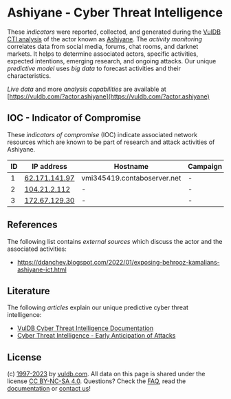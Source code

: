 # Ashiyane - Cyber Threat Intelligence

These _indicators_ were reported, collected, and generated during the [VulDB CTI analysis](https://vuldb.com/?kb.cti) of the actor known as [Ashiyane](https://vuldb.com/?actor.ashiyane). The _activity monitoring_ correlates data from social media, forums, chat rooms, and darknet markets. It helps to determine associated actors, specific activities, expected intentions, emerging research, and ongoing attacks. Our unique _predictive model_ uses _big data_ to forecast activities and their characteristics.

_Live data_ and more _analysis capabilities_ are available at [https://vuldb.com/?actor.ashiyane](https://vuldb.com/?actor.ashiyane)

## IOC - Indicator of Compromise

These _indicators of compromise_ (IOC) indicate associated network resources which are known to be part of research and attack activities of Ashiyane.

ID | IP address | Hostname | Campaign | Confidence
-- | ---------- | -------- | -------- | ----------
1 | [62.171.141.97](https://vuldb.com/?ip.62.171.141.97) | vmi345419.contaboserver.net | - | High
2 | [104.21.2.112](https://vuldb.com/?ip.104.21.2.112) | - | - | High
3 | [172.67.129.30](https://vuldb.com/?ip.172.67.129.30) | - | - | High

## References

The following list contains _external sources_ which discuss the actor and the associated activities:

* https://ddanchev.blogspot.com/2022/01/exposing-behrooz-kamalians-ashiyane-ict.html

## Literature

The following _articles_ explain our unique predictive cyber threat intelligence:

* [VulDB Cyber Threat Intelligence Documentation](https://vuldb.com/?kb.cti)
* [Cyber Threat Intelligence - Early Anticipation of Attacks](https://www.scip.ch/en/?labs.20201022)

## License

(c) [1997-2023](https://vuldb.com/?kb.changelog) by [vuldb.com](https://vuldb.com/?kb.about). All data on this page is shared under the license [CC BY-NC-SA 4.0](https://creativecommons.org/licenses/by-nc-sa/4.0/). Questions? Check the [FAQ](https://vuldb.com/?kb.faq), read the [documentation](https://vuldb.com/?kb) or [contact us](https://vuldb.com/?contact)!
